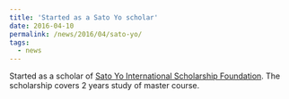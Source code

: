 ```yaml
---
title: 'Started as a Sato Yo scholar'
date: 2016-04-10
permalink: /news/2016/04/sato-yo/
tags:
  - news
---
```


Started as a scholar of [Sato Yo International Scholarship Foundation](https://sisf.or.jp/ja/). The scholarship covers 2 years study of master course.
